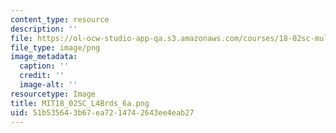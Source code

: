 ```yaml
---
content_type: resource
description: ''
file: https://ol-ocw-studio-app-qa.s3.amazonaws.com/courses/18-02sc-multivariable-calculus-fall-2010/51b535643b67ea7214742643ee4eab27_MIT18_02SC_L4Brds_6a.png
file_type: image/png
image_metadata:
  caption: ''
  credit: ''
  image-alt: ''
resourcetype: Image
title: MIT18_02SC_L4Brds_6a.png
uid: 51b53564-3b67-ea72-1474-2643ee4eab27
---
```

